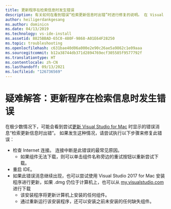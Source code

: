 ```yaml
---
title: 更新程序在检索信息时发生错误
description: 有关如何在看到错误“检索更新信息时出错”时进行修复的说明。 在 Visual Studio 2017 for Mac 中
author: heiligerdankgesang
ms.author: dominicn
ms.date: 04/13/2019
ms.technology: vs-ide-install
ms.assetid: 8825BBAD-65C0-480F-9868-A01E64F28250
ms.topic: troubleshooting
ms.openlocfilehash: c631bae40d06a000e2e90c26ae5a9862c1e09aaa
ms.sourcegitcommit: b12a38744db371d2894769ecf305585f9577792f
ms.translationtype: HT
ms.contentlocale: zh-CN
ms.lasthandoff: 09/13/2021
ms.locfileid: "126736569"
---
```

# <a name="troubleshooting-updater-has-errors-retrieving-information"></a>疑难解答：更新程序在检索信息时发生错误

在极少数情况下，可能会看到尝试[更新 Visual Studio for Mac](update.md) 时显示的错误消息“检索更新信息时出错”。 如果发生这种情况，请尝试执行以下步骤来修复此错误：

- 检查 Internet 连接。 连接中断是此错误的最常见原因。
  - 如果组件无法下载，则可以单击组件名称旁边的重试按钮以重新尝试下载。
- 重启 IDE。
- 如果此错误消息继续出现，也可以尝试使用 Visual Studio 2017 for Mac 安装程序进行更新，如果 .dmg 仍位于计算机上，也可以从 [my.visualstudio.com](https://my.visualstudio.com/Downloads?q=Visual%20Studio%20for%20Mac) 进行下载
  - 该安装程序将更新计算机上安装的任何组件。
  - 通过重新运行该安装程序，还可以安装之前未安装的任何缺失组件。

